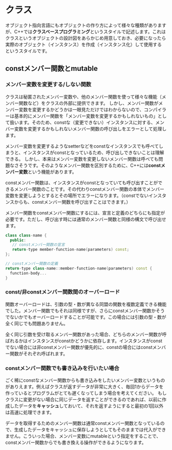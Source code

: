 # クラス
オブジェクト指向言語にもオブジェクトの作り方によって様々な種類がありますが、C++では**クラスベースプログラミング**というスタイルで記述します。これはクラスというオブジェクトの設計図をあらかじめ用意しておき、必要になったら実際のオブジェクト（インスタンス）を作成（インスタンス化）して使用する　というスタイルです。

## constメンバー関数とmutable
### メンバー変数を変更する/しない関数
クラスは秘匿されたメンバー変数や、他のメンバー関数を使って様々な機能（メンバー関数など）をクラスの外部に提供できます。
しかし、メンバー関数がメンバー変数を変更するかどうかは一眼見ただけではわからないので、コンパイラーは基本的にメンバー関数を「メンバー変数を変更するかもしれないもの」として扱います。そのため、constな（変更できない）インスタンスに対する、メンバー変数を変更するかもしれないメンバー関数の呼び出しをエラーとして処理します。

メンバー変数を変更するようなsetterなどをconstなインスタンスでも呼べてしまうと、インスタンスがconstとなっているため、呼び出しできないことは理解できる。
しかし、本来はメンバー変数を変更しないメンバー関数は呼べても問題なさそうです。そのようなメンバー関数を区別するために、C++には**constメンバー変数**という機能があります。

constメンバー関数は、インスタンスがconstとなっていても呼び出すことができるメンバー関数のことです。その代わりconstメンバー関数の本体でメンバー変数を変更しようとするとその場所でエラーになります。（constでないインスタンスからも、constメンバー関数を呼び出すことはできます。）

メンバー関数をconstメンバー関数にするには、宣言と定義のどちらにも指定が必要です。ただし、呼び出す時には通常のメンバー関数と同様の構文で呼び出せます。
```C++
class class-name {
  public:
   // constメンバー関数の宣言
   return-type member-function-name(parameters) const;
};

// constメンバー関数の定義
return-type class-name::member-function-name(parameters) const {
  function-body...
}
```

### const/非constメンバー関数間のオーバーロード
関数オーバーロードは、引数の型・数が異なる同盟の関数を複数定義できる機能でした。メンバー関数でもそれは同様ですが、さらにconstメンバー関数かそうでないかでもオーバーロードすることが可能です。この場合には引数の型・数が全く同じでも問題ありません。

全く同じ引数を受け取るメンバー関数があった場合、どちらのメンバー関数が呼ばれるかはインスタンスがconstかどうかに依存します。インスタンスがconstでない場合には非constメンバー関数が優先的に、constの場合にはconstメンバー関数がそれぞれ呼ばれます。

### constメンバー関数でも書き込みを行いたい場合
ごく稀にconstなメンバー関数からも書き込みをしたいメンバー変数というものがありえます。例えばクラスが返すデータが非常に大きく、毎回1からデータを作っているとプログラムがとても遅くなってしまう場合を考えてください。
もしクラスに変更がない場合に同じデータを返すことができるのであれば、以前に作成したデータを**キャッシュ**しておいて、それを返すようにすると最初の1回以外は高速に処理できます。

データを取得するためのメンバー関数は通常constメンバー関数となっているので、生成したデータをキャッシュに保存しようとしてもそのままでは代入ができません。こういった場合、メンバー変数にmutableという指定をすることで、constメンバー関数からでも書き換える操作ができるようになります。